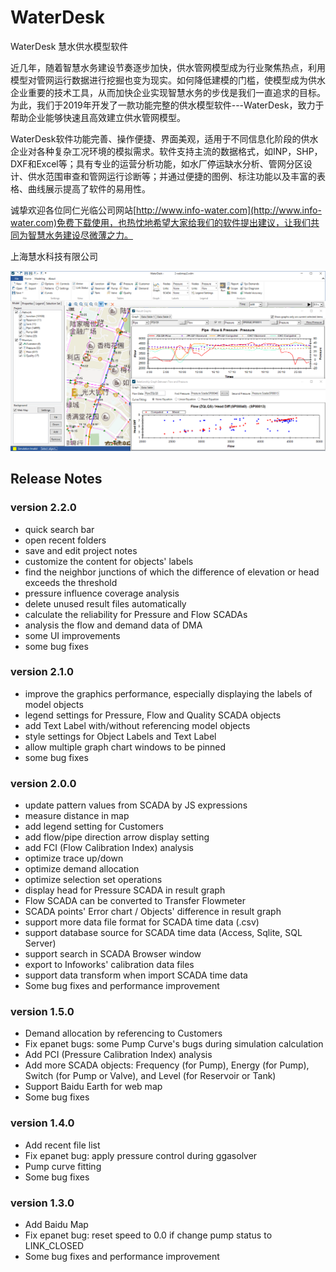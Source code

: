 # WaterDesk
WaterDesk 慧水供水模型软件

近几年，随着智慧水务建设节奏逐步加快，供水管网模型成为行业聚焦热点，利用模型对管网运行数据进行挖掘也变为现实。如何降低建模的门槛，使模型成为供水企业重要的技术工具，从而加快企业实现智慧水务的步伐是我们一直追求的目标。为此，我们于2019年开发了一款功能完整的供水模型软件---WaterDesk，致力于帮助企业能够快速且高效建立供水管网模型。

WaterDesk软件功能完善、操作便捷、界面美观，适用于不同信息化阶段的供水企业对各种复杂工况环境的模拟需求。软件支持主流的数据格式，如INP，SHP，DXF和Excel等；具有专业的运营分析功能，如水厂停运缺水分析、管网分区设计、供水范围审查和管网运行诊断等；并通过便捷的图例、标注功能以及丰富的表格、曲线展示提高了软件的易用性。

诚挚欢迎各位同仁光临公司网站[http://www.info-water.com](http://www.info-water.com)免费下载使用，也热忱地希望大家给我们的软件提出建议，让我们共同为智慧水务建设尽微薄之力。


上海慧水科技有限公司

![WaterDesk](./images/WaterDesk_01.png)

## Release Notes

### version 2.2.0
 * quick search bar
 * open recent folders
 * save and edit project notes
 * customize the content for objects' labels
 * find the neighbor junctions of which the difference of elevation or head exceeds the threshold
 * pressure influence coverage analysis
 * delete unused result files automatically
 * calculate the reliability for Pressure and Flow SCADAs
 * analysis the flow and demand data of DMA
 * some UI improvements
 * some bug fixes

### version 2.1.0
 * improve the graphics performance, especially displaying the labels of model objects
 * legend settings for Pressure, Flow and Quality SCADA objects
 * add Text Label with/without referencing model objects
 * style settings for Object Labels and Text Label
 * allow multiple graph chart windows to be pinned
 * some bug fixes

### version 2.0.0
 * update pattern values from SCADA by JS expressions
 * measure distance in map
 * add legend setting for Customers
 * add flow/pipe direction arrow display setting
 * add FCI (Flow Calibration Index) analysis
 * optimize trace up/down 
 * optimize demand allocation
 * optimize selection set operations
 * display head for Pressure SCADA in result graph
 * Flow SCADA can be converted to Transfer Flowmeter
 * SCADA points' Error chart / Objects' difference in result graph
 * support more data file format for SCADA time data (.csv)
 * support database source for SCADA time data (Access, Sqlite, SQL Server)
 * support search in SCADA Browser window
 * export to Infoworks' calibration data files
 * support data transform when import SCADA time data
 * Some bug fixes and performance improvement

### version 1.5.0
 * Demand allocation by referencing to Customers
 * Fix epanet bugs: some Pump Curve's bugs during simulation calculation
 * Add PCI (Pressure Calibration Index) analysis
 * Add more SCADA objects: Frequency (for Pump), Energy (for Pump), Switch (for Pump or Valve), and Level (for Reservoir or Tank)
 * Support Baidu Earth for web map
 * Some bug fixes

### version 1.4.0
 * Add recent file list
 * Fix epanet bug: apply pressure control during ggasolver
 * Pump curve fitting
 * Some bug fixes

### version 1.3.0
 * Add Baidu Map
 * Fix epanet bug: reset speed to 0.0 if change pump status to LINK_CLOSED
 * Some bug fixes and performance improvement